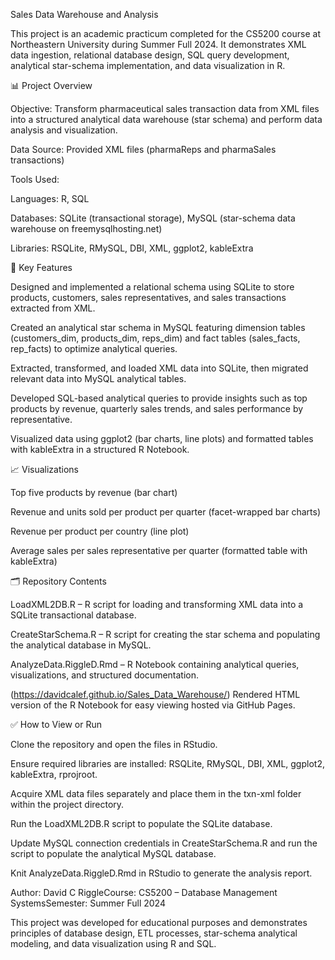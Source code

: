 Sales Data Warehouse and Analysis

This project is an academic practicum completed for the CS5200 course at Northeastern University during Summer Full 2024. It demonstrates XML data ingestion, relational database design, SQL query development, analytical star-schema implementation, and data visualization in R.

📊 Project Overview

Objective: Transform pharmaceutical sales transaction data from XML files into a structured analytical data warehouse (star schema) and perform data analysis and visualization.

Data Source: Provided XML files (pharmaReps and pharmaSales transactions)

Tools Used:

Languages: R, SQL

Databases: SQLite (transactional storage), MySQL (star-schema data warehouse on freemysqlhosting.net)

Libraries: RSQLite, RMySQL, DBI, XML, ggplot2, kableExtra

🔧 Key Features

Designed and implemented a relational schema using SQLite to store products, customers, sales representatives, and sales transactions extracted from XML.

Created an analytical star schema in MySQL featuring dimension tables (customers_dim, products_dim, reps_dim) and fact tables (sales_facts, rep_facts) to optimize analytical queries.

Extracted, transformed, and loaded XML data into SQLite, then migrated relevant data into MySQL analytical tables.

Developed SQL-based analytical queries to provide insights such as top products by revenue, quarterly sales trends, and sales performance by representative.

Visualized data using ggplot2 (bar charts, line plots) and formatted tables with kableExtra in a structured R Notebook.

📈 Visualizations

Top five products by revenue (bar chart)

Revenue and units sold per product per quarter (facet-wrapped bar charts)

Revenue per product per country (line plot)

Average sales per sales representative per quarter (formatted table with kableExtra)

🗂 Repository Contents

LoadXML2DB.R – R script for loading and transforming XML data into a SQLite transactional database.

CreateStarSchema.R – R script for creating the star schema and populating the analytical database in MySQL.

AnalyzeData.RiggleD.Rmd – R Notebook containing analytical queries, visualizations, and structured documentation.

(https://davidcalef.github.io/Sales_Data_Warehouse/)
Rendered HTML version of the R Notebook for easy viewing hosted via GitHub Pages.

✅ How to View or Run

Clone the repository and open the files in RStudio.

Ensure required libraries are installed: RSQLite, RMySQL, DBI, XML, ggplot2, kableExtra, rprojroot.

Acquire XML data files separately and place them in the txn-xml folder within the project directory.

Run the LoadXML2DB.R script to populate the SQLite database.

Update MySQL connection credentials in CreateStarSchema.R and run the script to populate the analytical MySQL database.

Knit AnalyzeData.RiggleD.Rmd in RStudio to generate the analysis report.

Author: David C RiggleCourse: CS5200 – Database Management SystemsSemester: Summer Full 2024

This project was developed for educational purposes and demonstrates principles of database design, ETL processes, star-schema analytical modeling, and data visualization using R and SQL.


